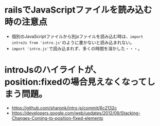 # railsでJavaScriptファイルを読み込む時の注意点
- 個別のJavaScriptファイルから別jsファイルを読み込む時は、`import introJs from 'intro.js'`のように書かないと読み込まれない。
- `import 'intro.js'`で読み込まれず、多くの時間を溶かした・・・。

# introJsのハイライトが、position:fixedの場合見えなくなってしまう問題。
- https://github.com/sharpnk/intro.js/commit/6c2132c
- https://developers.google.com/web/updates/2012/09/Stacking-Changes-Coming-to-position-fixed-elements
